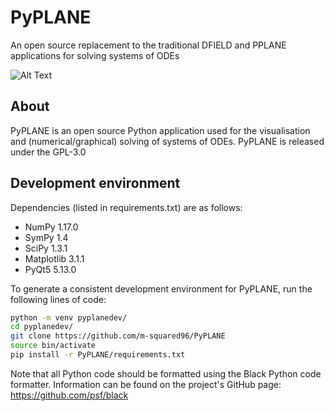 # PyPLANE

An open source replacement to the traditional DFIELD and PPLANE applications for solving systems of ODEs

![Alt Text](demo_20190831.gif)

## About

PyPLANE is an open source Python application used for the visualisation and (numerical/graphical) solving of systems of
ODEs. PyPLANE is released under the GPL-3.0

## Development environment

Dependencies (listed in requirements.txt) are as follows:
* NumPy 1.17.0
* SymPy 1.4
* SciPy 1.3.1
* Matplotlib 3.1.1
* PyQt5 5.13.0

To generate a consistent development environment for PyPLANE, run the following lines of code:

```bash
python -m venv pyplanedev/
cd pyplanedev/
git clone https://github.com/m-squared96/PyPLANE
source bin/activate
pip install -r PyPLANE/requirements.txt
```

Note that all Python code should be formatted using the Black Python code formatter. Information can be found on the
project's GitHub page: https://github.com/psf/black
